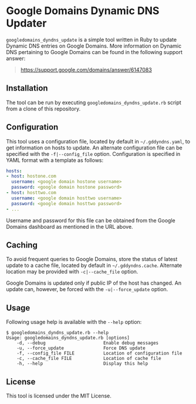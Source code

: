 Google Domains Dynamic DNS Updater
==

`googledomains_dyndns_update` is a simple tool written in Ruby to update
Dynamic DNS entries on Google Domains. More information on Dynamic DNS
pertaining to Google Domains can be found in the following support answer:

  > https://support.google.com/domains/answer/6147083

Installation
--

The tool can be run by executing `googledomains_dyndns_update.rb` script from a
clone of this repository.

Configuration
--

This tool uses a configuration file, located by default in `~/.gddyndns.yaml`,
to get information on hosts to update. An alternate configuration file can be
specified with the `-f|--config_file` option. Configuration is specified in
YAML format with a template as follows:

```YAML
hosts:
- host: hostone.com
  username: <google domain hostone username>
  password: <google domain hostone password>
- host: hosttwo.com
  username: <google domain hosttwo username>
  password: <google domain hosttwo password>
- ...
```

Username and password for this file can be obtained from the Google Domains
dashboard as mentioned in the URL above.

Caching
--

To avoid frequent queries to Google Domains, store the status of latest update
to a cache file, located by default in `~/.gddyndns.cache`. Alternate location
may be provided with `-c|--cache_file` option.

Google Domains is updated only if public IP of the host has changed. An update
can, however, be forced with the `-u|--force_update` option.

Usage
--

Following usage help is available with the `--help` option:

```
$ googledomains_dyndns_update.rb --help
Usage: googledomains_dyndns_update.rb [options]
    -d, --debug                      Enable debug messages
    -u, --force_update               Force DNS update
    -f, --config_file FILE           Location of configuration file
    -c, --cache_file FILE            Location of cache file
    -h, --help                       Display this help
```

License
--

This tool is licensed under the MIT License.

